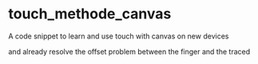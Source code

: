 # touch_methode_canvas

A code snippet to learn and use touch with canvas on new devices

and already resolve the offset problem between the finger and the traced

